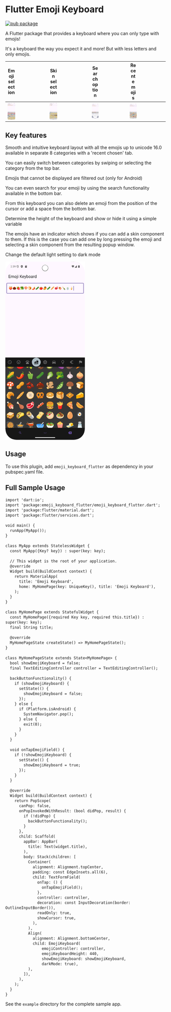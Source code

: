 # Flutter Emoji Keyboard

[![pub package](https://img.shields.io/pub/v/emoji_keyboard_flutter.svg)](https://pub.dartlang.org/packages/emoji_keyboard_flutter)

A Flutter package that provides a keyboard where you can only type with emojis!

It's a keyboard the way you expect it and more! But with less letters and only emojis.

|<div style="width:20%">Emoji selection</div>|<div style="width:20%">Skin selection</div>|<div style="width:20%">Search option</div>|<div style="width:20%">Recent emojis</div>|
|-----------------|----------------------------------------------------------------------------------------------------------------------------------------------------------------------------------|---------------------------------------------------------------------------------------------------------------------------------------------------------------------------------|---------------------------------------------------------------------------------------------------------------------------------------------------------------------------|
|<div style="width:20%">![random_emoji_selection.png](https://github.com/Grabot/flutter_emoji_keyboard/blob/b660c6c3fe9e089c243c062f2abec3d181515899/flutter_emoji_keyboard_screens/random_emoji_selection.png?raw=true)</div>|<div style="width:20%">![skin_selection.png](https://github.com/Grabot/flutter_emoji_keyboard/blob/b660c6c3fe9e089c243c062f2abec3d181515899/flutter_emoji_keyboard_screens/skin_selection.png?raw=true)</div>|<div style="width:20%">![search_options.png](https://github.com/Grabot/flutter_emoji_keyboard/blob/b660c6c3fe9e089c243c062f2abec3d181515899/flutter_emoji_keyboard_screens/search_options.png?raw=true)</div>|<div style="width:20%">![recent_page.png](https://github.com/Grabot/flutter_emoji_keyboard/blob/b660c6c3fe9e089c243c062f2abec3d181515899/flutter_emoji_keyboard_screens/recent_page.png?raw=true)</div>|


## Key features

Smooth and intuitive keyboard layout with all the emojis up to unicode 16.0 available in separate 8 categories with a 'recent chosen' tab.

You can easily switch between categories by swiping or selecting the category from the top bar.

Emojis that cannot be displayed are filtered out (only for Android)

You can even search for your emoji by using the search functionality available in the bottom bar.

From this keyboard you can also delete an emoji from the position of the cursor or add a space from the bottom bar.

Determine the height of the keyboard and show or hide it using a simple variable

The emojis have an indicator which shows if you can add a skin component to them. If this is the case you can add one by long pressing the emoji and selecting a skin component from the resulting popup window.

Change the default light setting to dark mode

<img src="https://raw.githubusercontent.com/Grabot/flutter_emoji_keyboard/b660c6c3fe9e089c243c062f2abec3d181515899/flutter_emoji_keyboard_screens/dark_mode.png" alt="Alt Text" width="250">

## Usage
To use this plugin, add `emoji_keyboard_flutter` as dependency in your pubspec.yaml file.

## Full Sample Usage
```
import 'dart:io';
import 'package:emoji_keyboard_flutter/emoji_keyboard_flutter.dart';
import 'package:flutter/material.dart';
import 'package:flutter/services.dart';

void main() {
  runApp(MyApp());
}

class MyApp extends StatelessWidget {
  const MyApp({Key? key}) : super(key: key);

  // This widget is the root of your application.
  @override
  Widget build(BuildContext context) {
    return MaterialApp(
      title: 'Emoji Keyboard',
      home: MyHomePage(key: UniqueKey(), title: 'Emoji Keyboard'),
    );
  }
}

class MyHomePage extends StatefulWidget {
  const MyHomePage({required Key key, required this.title}) : super(key: key);
  final String title;

  @override
  MyHomePageState createState() => MyHomePageState();
}

class MyHomePageState extends State<MyHomePage> {
  bool showEmojiKeyboard = false;
  final TextEditingController controller = TextEditingController();

  backButtonFunctionality() {
    if (showEmojiKeyboard) {
      setState(() {
        showEmojiKeyboard = false;
      });
    } else {
      if (Platform.isAndroid) {
        SystemNavigator.pop();
      } else {
        exit(0);
      }
    }
  }

  void onTapEmojiField() {
    if (!showEmojiKeyboard) {
      setState(() {
        showEmojiKeyboard = true;
      });
    }
  }

  @override
  Widget build(BuildContext context) {
    return PopScope(
      canPop: false,
      onPopInvokedWithResult: (bool didPop, result) {
        if (!didPop) {
          backButtonFunctionality();
        }
      },
      child: Scaffold(
        appBar: AppBar(
          title: Text(widget.title),
        ),
        body: Stack(children: [
          Container(
            alignment: Alignment.topCenter,
            padding: const EdgeInsets.all(6),
            child: TextFormField(
              onTap: () {
                onTapEmojiField();
              },
              controller: controller,
              decoration: const InputDecoration(border: OutlineInputBorder()),
              readOnly: true,
              showCursor: true,
            ),
          ),
          Align(
            alignment: Alignment.bottomCenter,
            child: EmojiKeyboard(
                emojiController: controller,
                emojiKeyboardHeight: 440,
                showEmojiKeyboard: showEmojiKeyboard,
                darkMode: true),
          ),
        ]),
      ),
    );
  }
}
```
See the `example` directory for the complete sample app.
